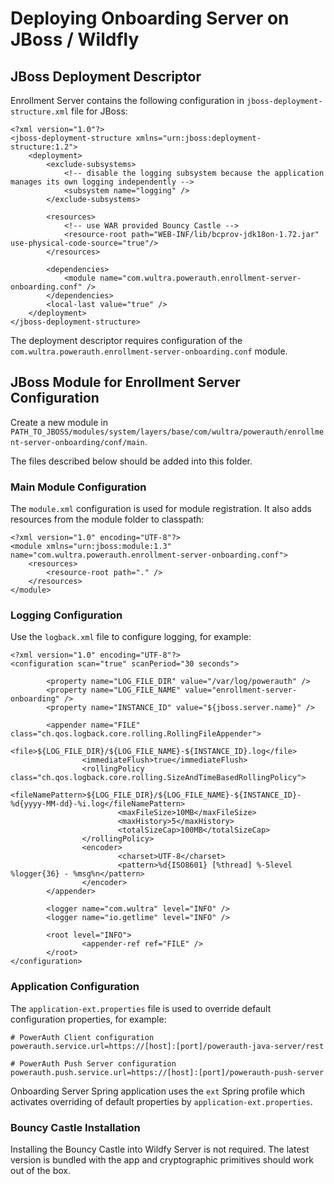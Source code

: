 # Deploying Onboarding Server on JBoss / Wildfly

## JBoss Deployment Descriptor 

Enrollment Server contains the following configuration in `jboss-deployment-structure.xml` file for JBoss:

```
<?xml version="1.0"?>
<jboss-deployment-structure xmlns="urn:jboss:deployment-structure:1.2">
	<deployment>
		<exclude-subsystems>
			<!-- disable the logging subsystem because the application manages its own logging independently -->
			<subsystem name="logging" />
		</exclude-subsystems>

		<resources>
			<!-- use WAR provided Bouncy Castle -->
			<resource-root path="WEB-INF/lib/bcprov-jdk18on-1.72.jar" use-physical-code-source="true"/>
		</resources>

		<dependencies>
			<module name="com.wultra.powerauth.enrollment-server-onboarding.conf" />
		</dependencies>
		<local-last value="true" />
	</deployment>
</jboss-deployment-structure>
```

The deployment descriptor requires configuration of the `com.wultra.powerauth.enrollment-server-onboarding.conf` module.

## JBoss Module for Enrollment Server Configuration

Create a new module in `PATH_TO_JBOSS/modules/system/layers/base/com/wultra/powerauth/enrollment-server-onboarding/conf/main`.

The files described below should be added into this folder.

### Main Module Configuration

The `module.xml` configuration is used for module registration. It also adds resources from the module folder to classpath:
```
<?xml version="1.0" encoding="UTF-8"?>
<module xmlns="urn:jboss:module:1.3" name="com.wultra.powerauth.enrollment-server-onboarding.conf">
    <resources>
        <resource-root path="." />
    </resources>
</module>
```

### Logging Configuration

Use the `logback.xml` file to configure logging, for example:
```
<?xml version="1.0" encoding="UTF-8"?>
<configuration scan="true" scanPeriod="30 seconds">

        <property name="LOG_FILE_DIR" value="/var/log/powerauth" />
        <property name="LOG_FILE_NAME" value="enrollment-server-onboarding" />
        <property name="INSTANCE_ID" value="${jboss.server.name}" />

        <appender name="FILE" class="ch.qos.logback.core.rolling.RollingFileAppender">
                <file>${LOG_FILE_DIR}/${LOG_FILE_NAME}-${INSTANCE_ID}.log</file>
                <immediateFlush>true</immediateFlush>
                <rollingPolicy class="ch.qos.logback.core.rolling.SizeAndTimeBasedRollingPolicy">
                        <fileNamePattern>${LOG_FILE_DIR}/${LOG_FILE_NAME}-${INSTANCE_ID}-%d{yyyy-MM-dd}-%i.log</fileNamePattern>
                        <maxFileSize>10MB</maxFileSize>
                        <maxHistory>5</maxHistory>
                        <totalSizeCap>100MB</totalSizeCap>
                </rollingPolicy>
                <encoder>
                        <charset>UTF-8</charset>
                        <pattern>%d{ISO8601} [%thread] %-5level %logger{36} - %msg%n</pattern>
                </encoder>
        </appender>

        <logger name="com.wultra" level="INFO" />
        <logger name="io.getlime" level="INFO" />

        <root level="INFO">
                <appender-ref ref="FILE" />
        </root>
</configuration>
```

### Application Configuration

The `application-ext.properties` file is used to override default configuration properties, for example:
```
# PowerAuth Client configuration
powerauth.service.url=https://[host]:[port]/powerauth-java-server/rest

# PowerAuth Push Server configuration
powerauth.push.service.url=https://[host]:[port]/powerauth-push-server
```

Onboarding Server Spring application uses the `ext` Spring profile which activates overriding of default properties by `application-ext.properties`.

### Bouncy Castle Installation

Installing the Bouncy Castle into Wildfy Server is not required. The latest version is bundled with the app and cryptographic primitives should work out of the box.
